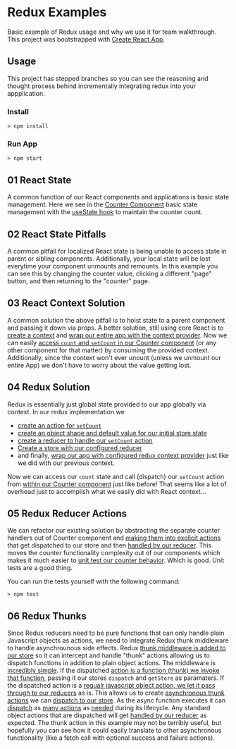 # Redux Examples

Basic example of Redux usage and why we use it for team walkthrough.
This project was bootstrapped with [Create React App](https://github.com/facebook/create-react-app).

## Usage

This project has stepped branches so you can see the reasoning and thought process behind incrementally integrating redux into your appplication.

### Install

```
> npm install
```

### Run App
```
> npm start
```

## 01 React State

A common function of our React components and applications is basic state management.
Here we see in the [Counter Component](./src/Counter.jsx) basic state management with the [useState hook](https://reactjs.org/docs/hooks-reference.html#usestate)
to maintain the counter count.

## 02 React State Pitfalls

A common pitfall for localized React state is being unable to access state in parent or sibling components. Additionally,
your local state will be lost everytime your component unmounts and remounts. In this example you can see this by changing
the counter value, clicking a different "page" button, and then returning to the "counter" page.

## 03 React Context Solution

A common solution the above pitfall is to hoist state to a parent component and passing it down via props. A better solution,
still using core React is to [create a context](./src/counterCtx.js) and [wrap our entire app with the context provider](./src/App.js#L18).
Now we can easily [access `count` and `setCount` in our Counter component](./src/Counter.jsx#L6) (or any other component for that matter) by consuming the
provided context. Additionally, since the context won't ever unount (unless we unmount our entire App) we don't have to worry about the value getting lost.

## 04 Redux Solution

Redux is essentially just global state provided to our app globally via context. In our redux implementation we
- [create an action for `setCount`](./src/redux-counter.js#L4)
- [create an object shape and default value for our initial store state](./src/redux-counter.js#L6)
- [create a reducer to handle our `setCount` action](./src/redux-counter.js#L8)
- [Create a store with our configured reducer](./src/redux-counter.js#L20)
- and finally, [wrap our app with configured redux context provider](./src/App.js#L18) just like we did with our previous context.

Now we can access our `count` state and call (dispatch) our `setCount` action from [within our Counter component](./src/Counter.jsx#L7-L9) just like before!
That seems like a lot of overhead just to accomplish what we easily did with React context...

## 05 Redux Reducer Actions

We can refactor our existing solution by abstracting the separate counter handlers out of Counter component and [making them into explicit actions](./src/redux-counter.js#L4-L6) that
get dispatched to our store and then [handled by our reducer](./src/redux-counter.js#L12-L23). This moves the counter functionality complexity out of our components which makes it
much easier to [unit test our counter behavior](./src/redux-counter.spec.js#L8). Which is good. Unit tests are a good thing.

You can run the tests yourself with the following command:
```
> npm test
```

## 06 Redux Thunks

Since Redux reducers need to be pure functions that can only handle plain Javascript objects as actions, we need to integrate Redux thunk middleware to handle
asynchrounous side effects. Redux [thunk middleware is added to our store](./src/redux-counter.js#L69-L71) so it can intercept and handle "thunk" actions allowing us to dispatch functions in addition
to plain object actions. The middleware is [incredibly simple](https://github.com/reduxjs/redux-thunk/blob/master/src/index.js). If the dispatched [action is a function (thunk) we invoke that function](https://github.com/reduxjs/redux-thunk/blob/master/src/index.js#L3),
passing it our stores `dispatch` and `getStore` as paramaters. If the dispatched action is a [regualr javascript object action, we let it pass through to our reducers](https://github.com/reduxjs/redux-thunk/blob/master/src/index.js#L7) as is.
This allows us to create [asynchronous thunk actions](./src/redux-coutner.js#LL11-L32) we can [dispatch to our store](./src/AutoIncrementor.jsx#L13).
As the async function executes it can [dispatch](./src/redux-counter.js#L15) as [many actions](./src/redux-counter.js#L22) as [needed](./src/redux-counter.js#L30) during its lifecycle.
Any standard object actions that are dispatched will get [handled by our reducer](./src/redux-counter.js#L53) as expected.
The thunk action in this example may not be terribly useful, but hopefully you can see how it could easily translate to other asynchronous functionality (like a fetch call with optional success and failure actions).

